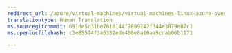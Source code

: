 ```yaml
---
redirect_url: /azure/virtual-machines/virtual-machines-linux-azure-overview?toc=%2fazure%2fvirtual-machines%2flinux%2ftoc.json
translationtype: Human Translation
ms.sourcegitcommit: 691de5c31be7618144f2899242f344e3879e87c1
ms.openlocfilehash: c3e85574f3a5332ede486e8a10aa9cdab06b1171

---
```




<!--HONumber=Feb17_HO3-->


